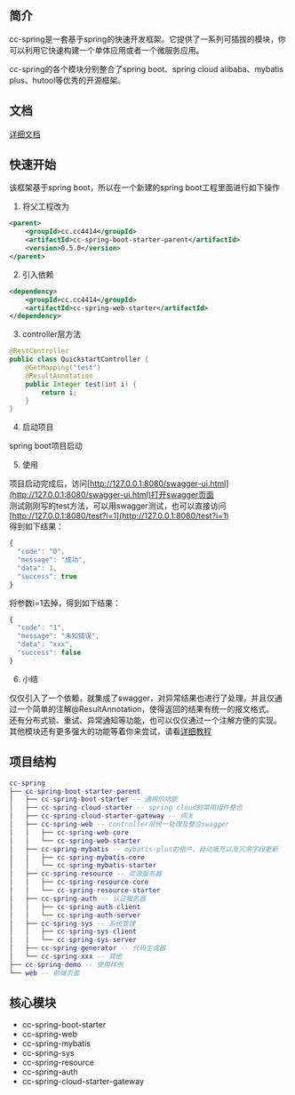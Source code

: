 ## 简介
cc-spring是一套基于spring的快速开发框架。它提供了一系列可插拔的模块，你可以利用它快速构建一个单体应用或者一个微服务应用。

cc-spring的各个模块分别整合了spring boot、spring cloud alibaba、mybatis plus、hutool等优秀的开源框架。
## 文档
[详细文档](https://cc4414.gitee.io/cc-spring-doc)
## 快速开始
该框架基于spring boot，所以在一个新建的spring boot工程里面进行如下操作

1. 将父工程改为

``` xml
<parent>
    <groupId>cc.cc4414</groupId>
    <artifactId>cc-spring-boot-starter-parent</artifactId>
    <version>0.5.0</version>
</parent>
```

2. 引入依赖

``` xml
<dependency>
    <groupId>cc.cc4414</groupId>
    <artifactId>cc-spring-web-starter</artifactId>
</dependency>
```
3. controller层方法

``` java
@RestController
public class QuickstartController {
    @GetMapping("test")
    @ResultAnnotation
    public Integer test(int i) {
        return i;
    }
}
```

4. 启动项目

spring boot项目启动

5. 使用

项目启动完成后，访问[http://127.0.0.1:8080/swagger-ui.html](http://127.0.0.1:8080/swagger-ui.html)打开swagger页面<br>
测试刚刚写的test方法，可以用swagger测试，也可以直接访问[http://127.0.0.1:8080/test?i=1](http://127.0.0.1:8080/test?i=1)<br>
得到如下结果：
``` js
{
  "code": "0",
  "message": "成功",
  "data": 1,
  "success": true
}
```
将参数i=1去掉，得到如下结果：
``` js
{
  "code": "1",
  "message": "未知错误",
  "data": "xxx",
  "success": false
}
```

6. 小结

仅仅引入了一个依赖，就集成了swagger，对异常结果也进行了处理，并且仅通过一个简单的注解@ResultAnnotation，使得返回的结果有统一的报文格式。<br>
还有分布式锁、重试、异常通知等功能，也可以仅仅通过一个注解方便的实现。<br>
其他模块还有更多强大的功能等着你来尝试，请看[详细教程](https://cc4414.gitee.io/cc-spring-doc)

## 项目结构
``` lua
cc-spring
├── cc-spring-boot-starter-parent
│   ├── cc-spring-boot-starter -- 通用的功能
│   ├── cc-spring-cloud-starter -- spring cloud的常用组件整合
│   ├── cc-spring-cloud-starter-gateway -- 网关
│   ├── cc-spring-web -- controller层统一处理及整合swagger
│   │   ├── cc-spring-web-core
│   │   └── cc-spring-web-starter
│   ├── cc-spring-mybatis -- mybatis-plus的租户、自动填充以及冗余字段更新
│   │   ├── cc-spring-mybatis-core
│   │   └── cc-spring-mybatis-starter
│   ├── cc-spring-resource -- 资源服务器
│   │   ├── cc-spring-resource-core
│   │   └── cc-spring-resource-starter
│   ├── cc-spring-auth -- 认证服务器
│   │   ├── cc-spring-auth-client
│   │   └── cc-spring-auth-server
│   ├── cc-spring-sys -- 系统管理
│   │   ├── cc-spring-sys-client
│   │   └── cc-spring-sys-server
│   ├── cc-spring-generator -- 代码生成器
│   └── cc-spring-xxx -- 其他
├── cc-spring-demo -- 使用样例
└── web -- 前端页面
```
## 核心模块
- cc-spring-boot-starter
- cc-spring-web
- cc-spring-mybatis
- cc-spring-sys
- cc-spring-resource
- cc-spring-auth
- cc-spring-cloud-starter-gateway